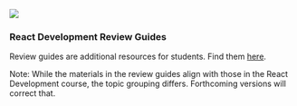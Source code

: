 ![](https://ga-dash.s3.amazonaws.com/production/assets/logo-9f88ae6c9c3871690e33280fcf557f33.png)

### React Development Review Guides

Review guides are additional resources for students. Find them [here](https://git.generalassemb.ly/ed-product-library/react-review-guides/blob/master/README.md).

Note: While the materials in the review guides align with those in the React Development course, the topic grouping differs. Forthcoming versions will correct that.

